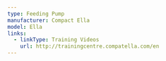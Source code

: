 ```yaml
---
type: Feeding Pump
manufacturer: Compact Ella
model: Ella
links:
  - linkType: Training Videos
    url: http://trainingcentre.compatella.com/en
---
```

